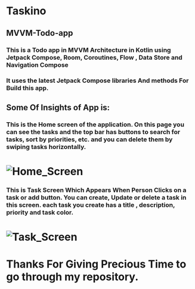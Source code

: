 # Taskino
## MVVM-Todo-app
### This is a Todo app in MVVM Architecture in Kotlin using Jetpack Compose, Room, Coroutines, Flow , Data Store and Navigation Compose

### It uses the latest Jetpack Compose libraries And methods For Build this app.

## Some Of Insights of App is:

### This is the Home screen of the application. On this page you can see the tasks and the top bar has buttons to search for tasks, sort by priorities, etc. and you can delete them by swiping tasks horizontally.

# ![Home_Screen](https://github.com/codroid-ir/Taskino/assets/119420193/8d826f18-7561-4f98-845c-d2980012a867)

### This is Task Screen Which Appears When Person Clicks on a task or add button. You can create, Update or delete a task in this screen. each task you create has a title , description, priority and task color. 
 
# ![Task_Screen](https://github.com/codroid-ir/Taskino/assets/119420193/cac06160-dc34-4e32-9546-ed197a9c8379)

 
# Thanks For Giving Precious Time to go through my repository.
